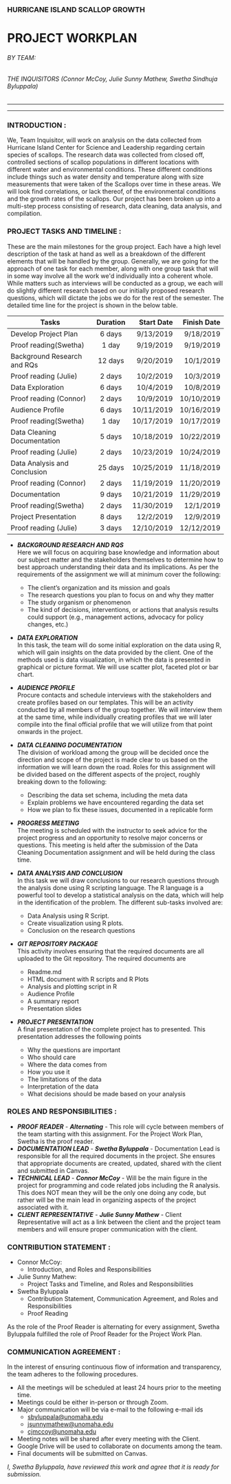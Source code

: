 ### HURRICANE ISLAND SCALLOP GROWTH 
# PROJECT WORKPLAN
###### BY TEAM:
###### THE INQUISITORS (Connor McCoy, Julie Sunny Mathew, Swetha Sindhuja Byluppala)
--------
--------
### INTRODUCTION :  
We, Team Inquisitor, will work on analysis on the data collected from Hurricane Island Center for Science and Leadership regarding certain species of scallops. The research data was collected from closed off, controlled sections of scallop populations in different locations with different water and environmental conditions. These different conditions include things such as water density and temperature along with size measurements that were taken of the Scallops over time in these areas. We will look find correlations, or lack thereof, of the environmental conditions and the growth rates of the scallops. Our project has been broken up into a multi-step process consisting of research, data cleaning, data analysis, and compilation.


### PROJECT TASKS AND TIMELINE :  
These are the main milestones for the group project. Each have a high level description of the task at hand as well as a breakdown of the different elements that will be handled by the group. Generally, we are going for the approach of one task for each member, along with one group task that will in some way involve all the work we'd individually into a coherent whole. While matters such as interviews will be conducted as a group, we each will do slightly different research based on our initially proposed research questions, which will dictate the jobs we do for the rest of the semester. The detailed time line for the project is shown in the below table. 

| Tasks                             |Duration   |  Start Date   |  Finish Date  |
|-----------------------------------|:---------:|--------------:|--------------:|
|	Develop Project Plan	        |	6 days	|	9/13/2019	|	9/18/2019	|
|	Proof reading(Swetha)	        |	1 day	|	9/19/2019	|	9/19/2019	|
|	Background Research and RQs	    |	12 days	|	9/20/2019	|	10/1/2019	|
|	Proof reading (Julie)	        |	2 days	|	10/2/2019	|	10/3/2019	|
|	Data Exploration	            |	6 days	|	10/4/2019	|	10/8/2019	|
|	Proof reading (Connor)          |	2 days	|	10/9/2019	|	10/10/2019	|
|	Audience Profile	            |	6 days	|	10/11/2019	|	10/16/2019	|
|	Proof reading(Swetha)           |	1 day	|	10/17/2019	|	10/17/2019	|
|	Data Cleaning Documentation	    |	5 days	|	10/18/2019	|	10/22/2019	|
|	Proof reading (Julie)           |	2 days	|	10/23/2019	|	10/24/2019	|
|	Data Analysis and Conclusion	|	25 days	|	10/25/2019	|	11/18/2019	|
|	Proof reading	(Connor)        |	2 days	|	11/19/2019	|	11/20/2019	|
|	Documentation	                |	9 days	|	10/21/2019	|	11/29/2019	|
|	Proof reading(Swetha)           |	2 days	|	11/30/2019	|	12/1/2019	|
|	Project Presentation	        |	8 days	|	12/2/2019	|	12/9/2019	|
|	Proof reading	(Julie)         |	3 days	|	12/10/2019	|	12/12/2019	|


* **_BACKGROUND RESEARCH AND RQS_**  
    Here we will focus on acquiring base knowledge and information about our subject matter and the stakeholders themselves to determine how to best approach understanding their data and its implications. As per the requirements of the assignment we will at minimum cover the following:  
    * The client’s organization and its mission and goals
    * The research questions you plan to focus on and why they matter
    * The study organism or phenomenon
    * The kind of decisions, interventions, or actions that analysis results could support (e.g., management actions, advocacy for policy changes, etc.)
* **_DATA EXPLORATION_**  
In this task, the team will do some initial exploration on the data using R, which will gain insights on the data provided by the client. One of the methods used is data visualization, in which the data is presented in graphical or picture format. We will use scatter plot, faceted plot or bar chart.  
* **_AUDIENCE PROFILE_**  
Procure contacts and schedule interviews with the stakeholders and create profiles based on our templates. This will be an activity conducted by all members of the group together. We will interview them at the same time, while individually creating profiles that we will later compile into the final official profile that we will utilize from that point onwards in the project.  
* **_DATA CLEANING DOCUMENTATION_**  
The division of workload among the group will be decided once the direction and scope of the project is made clear to us based on the information we will learn down the road. Roles for this assignment will be divided based on the different aspects of the project, roughly breaking down to the following:  
    * Describing the data set schema, including the meta data
    * Explain problems we have encountered regarding the data set
    * How we plan to fix these issues, documented in a replicable form  
* **_PROGRESS MEETING_**  
The meeting is scheduled with the instructor to seek advice for the project progress and an opportunity to resolve major concerns or questions. This meeting is held after the submission of the Data Cleaning Documentation assignment and will be held during the class time.
* **_DATA ANALYSIS AND CONCLUSION_**  
In this task we will draw conclusions to our research questions through the analysis done using R scripting language. The R language is a powerful tool to develop a statistical analysis on the data, which will help in the identification of the problem. The different sub-tasks involved are:
    * Data Analysis using R Script.
    * Create visualization using R plots.
    * Conclusion on the research questions
* **_GIT REPOSITORY PACKAGE_**  
This activity involves ensuring that the required documents are all uploaded to the Git repository. The required documents are  
    + Readme.md
    + HTML document with R scripts and R Plots
    + Analysis and plotting script in R
    + Audience Profile
    + A summary report
    + Presentation slides

* **_PROJECT PRESENTATION_**  
A final presentation of the complete project has to presented. This presentation addresses the following points
    + Why the questions are important
    + Who should care
    + Where the data comes from
    + How you use it
    + The limitations of the data
    + Interpretation of the data
    + What decisions should be made based on your analysis

### ROLES AND RESPONSIBILITIES : 
* **_PROOF READER_** - **_Alternating_** - This role will cycle between members of the team starting with this assignment. For the Project Work Plan, Swetha is the proof reader.
* **_DOCUMENTATION LEAD_** - **_Swetha Byluppala_** - Documentation Lead is responsible for all the required documents in the project. She ensures that appropriate documents are created, updated, shared with the client and submitted in Canvas.
* **_TECHNICAL LEAD_** - **_Connor McCoy_** - Will be the main figure in the project for programming and code related jobs including the R analysis. This does NOT mean they will be the only one doing any code, but rather will be the main lead in organizing aspects of the project associated with it.
* **_CLIENT REPRESENTATIVE_** - **_Julie Sunny Mathew_** - Client Representative will act as a link between the client and the project team members and will ensure proper communication with the client.

### CONTRIBUTION STATEMENT : 
* Connor McCoy:
    * Introduction, and Roles and Responsibilities
* Julie Sunny Mathew:
    * Project Tasks and Timeline, and Roles and Responsibilities
* Swetha Byluppala
    * Contribution Statement, Communication Agreement, and Roles and Responsibilities
    * Proof Reading

As the role of the Proof Reader is alternating for every assignment, Swetha Byluppala fulfilled the role of Proof Reader for the Project Work Plan.

### COMMUNICATION AGREEMENT : 
In the interest of ensuring continuous flow of information and transparency, the team adheres to the following procedures.
* All the meetings will be scheduled at least 24 hours prior to the meeting time.
* Meetings could be either in-person or through Zoom.
* Major communication will be via e-mail to the following e-mail ids  
    + sbyluppala@unomaha.edu  
    + jsunnymathew@unomaha.edu
    + cjmccoy@unomaha.edu
* Meeting notes will be shared after every meeting with the Client.
* Google Drive will be used to collaborate on documents among the team.
* Final documents will be submitted on Canvas.


_I, Swetha Byluppala, have reviewed this work and agree that it is ready for submission._
